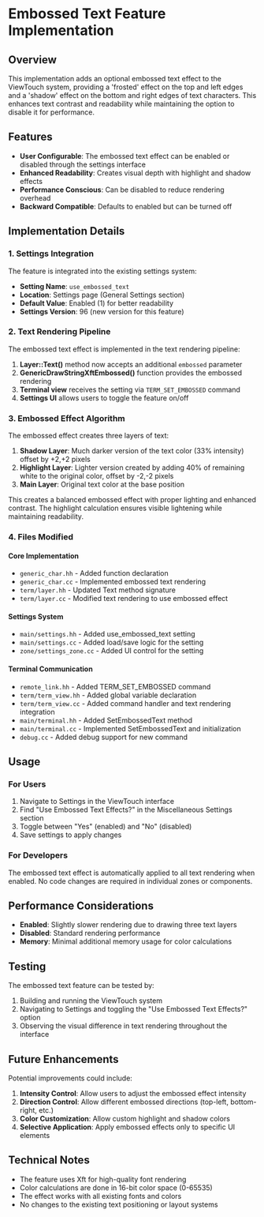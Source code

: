 # Embossed Text Feature Implementation

## Overview

This implementation adds an optional embossed text effect to the ViewTouch system, providing a 'frosted' effect on the top and left edges and a 'shadow' effect on the bottom and right edges of text characters. This enhances text contrast and readability while maintaining the option to disable it for performance.

## Features

- **User Configurable**: The embossed text effect can be enabled or disabled through the settings interface
- **Enhanced Readability**: Creates visual depth with highlight and shadow effects
- **Performance Conscious**: Can be disabled to reduce rendering overhead
- **Backward Compatible**: Defaults to enabled but can be turned off

## Implementation Details

### 1. Settings Integration

The feature is integrated into the existing settings system:

- **Setting Name**: `use_embossed_text`
- **Location**: Settings page (General Settings section)
- **Default Value**: Enabled (1) for better readability
- **Settings Version**: 96 (new version for this feature)

### 2. Text Rendering Pipeline

The embossed text effect is implemented in the text rendering pipeline:

1. **Layer::Text()** method now accepts an additional `embossed` parameter
2. **GenericDrawStringXftEmbossed()** function provides the embossed rendering
3. **Terminal view** receives the setting via `TERM_SET_EMBOSSED` command
4. **Settings UI** allows users to toggle the feature on/off

### 3. Embossed Effect Algorithm

The embossed effect creates three layers of text:

1. **Shadow Layer**: Much darker version of the text color (33% intensity) offset by +2,+2 pixels
2. **Highlight Layer**: Lighter version created by adding 40% of remaining white to the original color, offset by -2,-2 pixels  
3. **Main Layer**: Original text color at the base position

This creates a balanced embossed effect with proper lighting and enhanced contrast. The highlight calculation ensures visible lightening while maintaining readability.

### 4. Files Modified

#### Core Implementation
- `generic_char.hh` - Added function declaration
- `generic_char.cc` - Implemented embossed text rendering
- `term/layer.hh` - Updated Text method signature
- `term/layer.cc` - Modified text rendering to use embossed effect

#### Settings System
- `main/settings.hh` - Added use_embossed_text setting
- `main/settings.cc` - Added load/save logic for the setting
- `zone/settings_zone.cc` - Added UI control for the setting

#### Terminal Communication
- `remote_link.hh` - Added TERM_SET_EMBOSSED command
- `term/term_view.hh` - Added global variable declaration
- `term/term_view.cc` - Added command handler and text rendering integration
- `main/terminal.hh` - Added SetEmbossedText method
- `main/terminal.cc` - Implemented SetEmbossedText and initialization
- `debug.cc` - Added debug support for new command

## Usage

### For Users

1. Navigate to Settings in the ViewTouch interface
2. Find "Use Embossed Text Effects?" in the Miscellaneous Settings section
3. Toggle between "Yes" (enabled) and "No" (disabled)
4. Save settings to apply changes

### For Developers

The embossed text effect is automatically applied to all text rendering when enabled. No code changes are required in individual zones or components.

## Performance Considerations

- **Enabled**: Slightly slower rendering due to drawing three text layers
- **Disabled**: Standard rendering performance
- **Memory**: Minimal additional memory usage for color calculations

## Testing

The embossed text feature can be tested by:

1. Building and running the ViewTouch system
2. Navigating to Settings and toggling the "Use Embossed Text Effects?" option
3. Observing the visual difference in text rendering throughout the interface

## Future Enhancements

Potential improvements could include:

1. **Intensity Control**: Allow users to adjust the embossed effect intensity
2. **Direction Control**: Allow different embossed directions (top-left, bottom-right, etc.)
3. **Color Customization**: Allow custom highlight and shadow colors
4. **Selective Application**: Apply embossed effects only to specific UI elements

## Technical Notes

- The feature uses Xft for high-quality font rendering
- Color calculations are done in 16-bit color space (0-65535)
- The effect works with all existing fonts and colors
- No changes to the existing text positioning or layout systems 